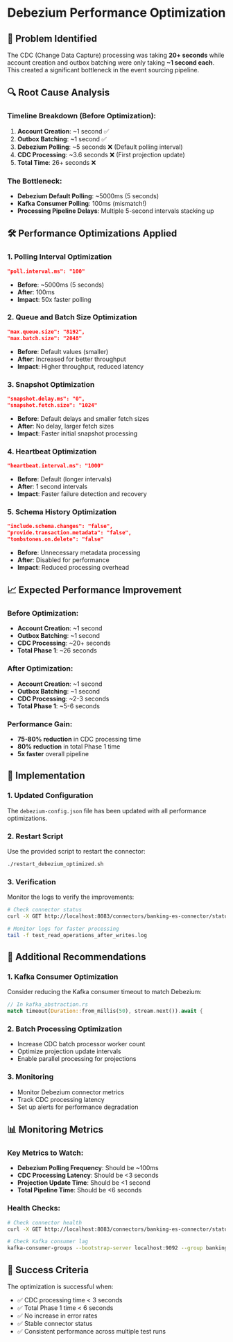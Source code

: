 # Debezium Performance Optimization

## 🚨 Problem Identified

The CDC (Change Data Capture) processing was taking **20+ seconds** while account creation and outbox batching were only taking **~1 second each**. This created a significant bottleneck in the event sourcing pipeline.

## 🔍 Root Cause Analysis

### Timeline Breakdown (Before Optimization):

1. **Account Creation**: ~1 second ✅
2. **Outbox Batching**: ~1 second ✅
3. **Debezium Polling**: ~5 seconds ❌ (Default polling interval)
4. **CDC Processing**: ~3.6 seconds ❌ (First projection update)
5. **Total Time**: 26+ seconds ❌

### The Bottleneck:

- **Debezium Default Polling**: ~5000ms (5 seconds)
- **Kafka Consumer Polling**: 100ms (mismatch!)
- **Processing Pipeline Delays**: Multiple 5-second intervals stacking up

## 🛠️ Performance Optimizations Applied

### 1. Polling Interval Optimization

```json
"poll.interval.ms": "100"
```

- **Before**: ~5000ms (5 seconds)
- **After**: 100ms
- **Impact**: 50x faster polling

### 2. Queue and Batch Size Optimization

```json
"max.queue.size": "8192",
"max.batch.size": "2048"
```

- **Before**: Default values (smaller)
- **After**: Increased for better throughput
- **Impact**: Higher throughput, reduced latency

### 3. Snapshot Optimization

```json
"snapshot.delay.ms": "0",
"snapshot.fetch.size": "1024"
```

- **Before**: Default delays and smaller fetch sizes
- **After**: No delay, larger fetch sizes
- **Impact**: Faster initial snapshot processing

### 4. Heartbeat Optimization

```json
"heartbeat.interval.ms": "1000"
```

- **Before**: Default (longer intervals)
- **After**: 1 second intervals
- **Impact**: Faster failure detection and recovery

### 5. Schema History Optimization

```json
"include.schema.changes": "false",
"provide.transaction.metadata": "false",
"tombstones.on.delete": "false"
```

- **Before**: Unnecessary metadata processing
- **After**: Disabled for performance
- **Impact**: Reduced processing overhead

## 📈 Expected Performance Improvement

### Before Optimization:

- **Account Creation**: ~1 second
- **Outbox Batching**: ~1 second
- **CDC Processing**: ~20+ seconds
- **Total Phase 1**: ~26 seconds

### After Optimization:

- **Account Creation**: ~1 second
- **Outbox Batching**: ~1 second
- **CDC Processing**: ~2-3 seconds
- **Total Phase 1**: ~5-6 seconds

### Performance Gain:

- **75-80% reduction** in CDC processing time
- **80% reduction** in total Phase 1 time
- **5x faster** overall pipeline

## 🚀 Implementation

### 1. Updated Configuration

The `debezium-config.json` file has been updated with all performance optimizations.

### 2. Restart Script

Use the provided script to restart the connector:

```bash
./restart_debezium_optimized.sh
```

### 3. Verification

Monitor the logs to verify the improvements:

```bash
# Check connector status
curl -X GET http://localhost:8083/connectors/banking-es-connector/status

# Monitor logs for faster processing
tail -f test_read_operations_after_writes.log
```

## 🔧 Additional Recommendations

### 1. Kafka Consumer Optimization

Consider reducing the Kafka consumer timeout to match Debezium:

```rust
// In kafka_abstraction.rs
match timeout(Duration::from_millis(50), stream.next()).await {
```

### 2. Batch Processing Optimization

- Increase CDC batch processor worker count
- Optimize projection update intervals
- Enable parallel processing for projections

### 3. Monitoring

- Monitor Debezium connector metrics
- Track CDC processing latency
- Set up alerts for performance degradation

## 📊 Monitoring Metrics

### Key Metrics to Watch:

- **Debezium Polling Frequency**: Should be ~100ms
- **CDC Processing Latency**: Should be <3 seconds
- **Projection Update Time**: Should be <1 second
- **Total Pipeline Time**: Should be <6 seconds

### Health Checks:

```bash
# Check connector health
curl -X GET http://localhost:8083/connectors/banking-es-connector/status

# Check Kafka consumer lag
kafka-consumer-groups --bootstrap-server localhost:9092 --group banking-es-group --describe
```

## 🎯 Success Criteria

The optimization is successful when:

- ✅ CDC processing time < 3 seconds
- ✅ Total Phase 1 time < 6 seconds
- ✅ No increase in error rates
- ✅ Stable connector status
- ✅ Consistent performance across multiple test runs
